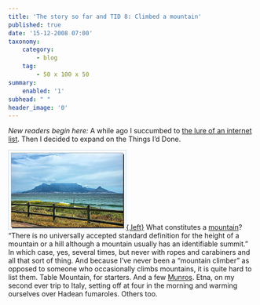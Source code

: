 ```yaml
---
title: 'The story so far and TID 8: Climbed a mountain'
published: true
date: '15-12-2008 07:00'
taxonomy:
    category:
        - blog
    tag:
        - 50 x 100 x 50
summary:
    enabled: '1'
subhead: " "
header_image: '0'
---
```


_New readers begin here:_ A while ago I succumbed to [the lure of an internet list](https://jeremycherfas.net/blog/lazy-blogging-just-one-of-the-things-ive-done/). Then I decided to expand on the Things I’d Done.

[![Table Mountain in South Africa](2992453312-fbeb9e9fb8-m.jpg){.left}](https://flickr.com/photos/ifijay/2992453312/) What constitutes a [mountain](https://en.wikipedia.org/wiki/Mountain)? “There is no universally accepted standard definition for the height of a mountain or a hill although a mountain usually has an identifiable summit.” In which case, yes, several times, but never with ropes and carabiners and all that sort of thing. And because I’ve never been a “mountain climber” as opposed to someone who occasionally climbs mountains, it is quite hard to list them. Table Mountain, for starters. And a few [Munros](https://en.wikipedia.org/wiki/Munro). Etna, on my second ever trip to Italy, setting off at four in the morning and warming ourselves over Hadean fumaroles. Others too.
